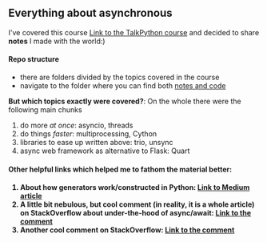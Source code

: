 <h2>Everything about asynchronous</h2>

I've covered this course [Link to the TalkPython course](https://training.talkpython.fm/courses/explore_async_python/async-in-python-with-threading-and-multiprocessing) and decided to share **notes** I made with the world:)

<h4>Repo structure</h4>

- there are folders divided by the topics covered in the course
- navigate to the folder where you can find both <ins>notes and code</ins>

**But which topics exactly were covered?**:
On the whole there were the following main chunks
1. do more <i>at once</i>: asyncio, threads
2. do things <i>faster</i>: multiprocessing, Cython
3. libraries to ease up written above: trio, unsync
4. async web framework as alternative to Flask: Quart

<h4>Other helpful links which helped me to fathom the material better:<h4>
  
  1. About how generators work/constructed in Python: [Link to Medium article](https://towardsdatascience.com/cpython-internals-how-do-generators-work-ba1c4405b4bc)
  2. A little bit nebulous, but cool comment (in reality, it is a whole article) on StackOverflow about under-the-hood of async/await: [Link to the comment](https://stackoverflow.com/a/51177895)
  3. Another cool comment on StackOverflow: [Link to the comment](https://stackoverflow.com/a/51116910)
